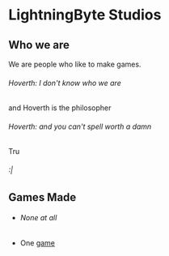 # LightningByte Studios
## Who we are
We are people who like to make games.
###### Hoverth: I don't know who we are
and Hoverth is the philosopher

###### Hoverth: and you can't spell worth a damn
Tru
###### :|


## Games Made

- ###### None at all
- One [game](/Web/index.html)
